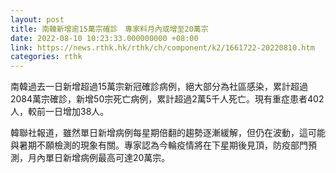 ```yaml
---
layout: post
title: 南韓新增逾15萬宗確診　專家料月內或增至20萬宗
date: 2022-08-10 10:23:33.000000000 +08:00
link: https://news.rthk.hk/rthk/ch/component/k2/1661722-20220810.htm
categories: rthk
---
```


南韓過去一日新增超過15萬宗新冠確診病例，絕大部分為社區感染，累計超過2084萬宗確診，新增50宗死亡病例，累計超過2萬5千人死亡。現有重症患者402人，較前一日增加38人。

韓聯社報道，雖然單日新增病例每星期倍翻的趨勢逐漸緩解，但仍在波動，這可能與暑期不願檢測的現象有關。專家認為今輪疫情將在下星期後見頂，防疫部門預測，月內單日新增病例最高可達20萬宗。
